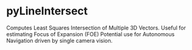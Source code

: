 # pyLineIntersect
Computes Least Squares Intersection of Multiple 3D Vectors.  Useful for estimating Focus of Expansion (FOE) 
Potential use  for Autonomous Navigation driven by single camera vision.

